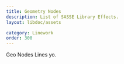 ```yaml
---
title: Geometry Nodes
description: List of SASSE Library Effects.
layout: libdoc/assets

category: Linework
order: 300
---
```


Geo Nodes Lines yo.
